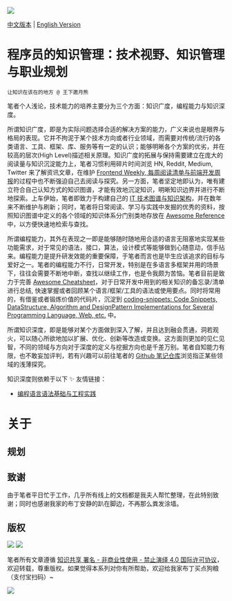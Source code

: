 ![](https://2dhnizrxqvv1awj231eodql1-wpengine.netdna-ssl.com/wp-content/uploads/2017/04/How-to-Photograph-The-Milky-Way.jpg)

[中文版本](./README.md) | [English Version](./README-en.md)

# 程序员的知识管理：技术视野、知识管理与职业规划

`让知识在该在的地方 @ 王下邀月熊`

笔者个人浅论，技术能力的培养主要分为三个方面：知识广度，编程能力与知识深度。

所谓知识广度，即是为实际问题选择合适的解决方案的能力，广义来说也是眼界与格局的表现。它并不拘泥于某个技术方向或者行业领域，而需要对传统/流行的各类语言、工具、框架、库、服务等有一定的认识；能够明晰各个方案的优劣，并在较高的层次(High Level)描述相关原理。知识广度的拓展与保持需要建立在庞大的阅读量与知识沉淀能力上，笔者习惯利用碎片时间浏览 HN, Reddit, Medium, Twitter 来了解资讯文章，在维护 [Frontend Weekly, 每周阅读清单与前端开发周报](https://parg.co/UHG)的过程中也不断强迫自己去阅读与探究。另一方面，笔者坚定地即认为，唯有建立符合自己认知方式的知识图谱，才能有效地沉淀知识，明晰知识边界并进行不断地探索。上车伊始，笔者即致力于构建自己的 [IT 技术图谱与知识架构](./MindMap)，并在数年来不断维护与刷新；同时，笔者将日常阅读、学习与实践中发掘的优秀的资料，按照知识图谱中定义的各个领域的知识体系分门别类地存放在 [Awesome Reference](https://github.com/Awesome-Reference) 中，以方便快速地检索与查找。

所谓编程能力，其外在表现之一即是能够随时随地用合适的语言无阻塞地实现某些功能需求，对于常见的语法，接口，算法，设计模式等能够做到心随意动，信手拈来。编程能力是提升研发效能的重要保障，于笔者而言也是毕生应该追求的目标与爱好之一。笔者的编程能力不行，日常开发，特别是在多语言多框架并用的场景下，往往会需要不断地中断，查找以继续工作，也是令我颇为苦恼。笔者目前是致力于完善 [Awesome Cheatsheet](https://github.com//Awesome-CheatSheet)，对于日常开发中用到的相关知识的备忘录/清单进行总结, 快速掌握或者回顾某个语言/框架/工具的语法或使用要点。同时将常用的，有借鉴或者锻炼价值的代码片，沉淀到 [coding-snippets: Code Snippets, DataStructure, Algorithm and DesignPattern Implementations for Several Programming Language, Web, etc.](https://github.com/wxyyxc1992/coding-snippets) 中。

所谓知识深度，即是能够对某个方面做到深入了解，并且达到融会贯通，洞若观火，可以随心所欲地加以扩展、优化、创新等改造或变换。这方面则更加的见仁见智，不同的领域与方向对于深度的定义与挖掘方向也是千差万别。笔者自知能力有限，也不敢妄加评判，若有兴趣可以前往笔者的 [Github 笔记仓库](https://github.com/wxyyxc1992?tab=repositories)浏览指正某些领域的浅薄探究。

知识深度则依赖于以下 ✨ 友情链接：

* [编程语言语法基础与工程实践](https://github.com/wxyyxc1992/Domain-of-ProgrammingLanguage)

# 关于

## 规划

## 致谢

由于笔者平日忙于工作，几乎所有线上的文档都是我夫人帮忙整理，在此特别致谢；同时也感谢我家的布丁安静的趴在脚边，不再那么粪发涂墙。

## 版权

![](https://parg.co/bDY) ![](https://parg.co/bDm)

笔者所有文章遵循 [知识共享 署名 - 非商业性使用 - 禁止演绎 4.0 国际许可协议](https://creativecommons.org/licenses/by-nc-nd/4.0/deed.zh)，欢迎转载，尊重版权。如果觉得本系列对你有所帮助，欢迎给我家布丁买点狗粮（支付宝扫码）~

![](https://github.com/wxyyxc1992/OSS/blob/master/2017/8/1/Buding.jpg?raw=true)
